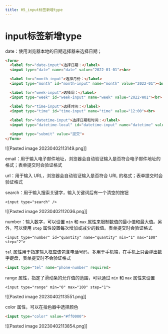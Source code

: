 ```yaml
---
title: H5_input标签新增type
---
```

# input标签新增type

date：使用浏览器本地的日期选择器来选择日期；

```html
<form>
  <label for="date-input">选择日期：</label>
  <input type="date" name="date" value="2022-01-01"><br>

  <label for="month-input">选择月份：</label>
  <input type="month" id="month-input" name="month" value="2022-01"><br>

  <label for="week-input">选择周：</label>
  <input type="week" id="week-input" name="week" value="2022-W01"><br>

  <label for="time-input">选择时间：</label>
  <input type="time" id="time-input" name="time" value="12:00"><br>
  
  <label for="datetime-input">选择日期和时间：</label>
  <input type="datetime-local" id="datetime-input" name="datetime" value="2022-01-01T12:00"><br>

  <input type="submit" value="提交">
</form>

```

   ![[Pasted image 20230402113149.png]]
   
 email：用于输入电子邮件地址，浏览器会自动验证输入是否符合电子邮件地址的格式；表单提交时会验证格式
 
url：用于输入 URL，浏览器会自动验证输入是否符合 URL 的格式；表单提交时会验证格式

search：用于输入搜索关键字，输入关键词后有一个清空的按钮

```
<input type="search" />
```


![[Pasted image 20230402112036.png]]

number：输入数字，可以设置 `min` 和 `max` 属性来限制数值的最小值和最大值。另外，可以使用 `step` 属性设置每次增加或减少的数值。表单提交时会验证格式

```
<input type="number" id="quantity" name="quantity" min="1" max="100" step="2">
```


 `tel` 属性用于指定输入框应该包含电话号码，多用于手机端，在手机上只会弹出数字键盘，表单提交时不会验证格式

```html
<input type="tel" name="phone-number" required>
```

range 属性，指定了滑动条的允许值的范围，可以通过 `min` 和 `max` 属性来设置

```
<input type="range" min="0" max="100" step="1">
```

![[Pasted image 20230402113551.png]]

color 属性，可以在拾色器中选择颜色 

```html
<input type="color" value="#ff0000">
```

![[Pasted image 20230402113854.png]]
